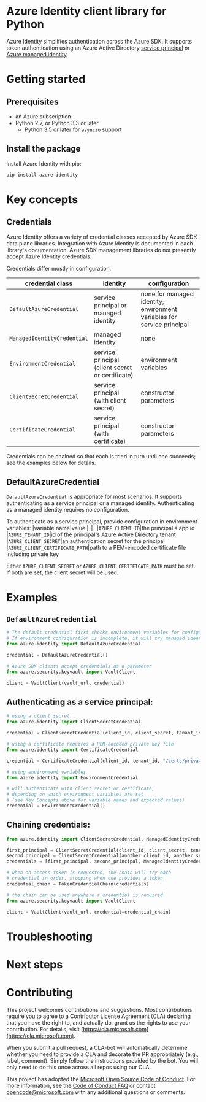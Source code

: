 # Azure Identity client library for Python
Azure Identity simplifies authentication across the Azure SDK.
It supports token authentication using an Azure Active Directory
[service principal](https://docs.microsoft.com/en-us/cli/azure/create-an-azure-service-principal-azure-cli?view=azure-cli-latest)
or
[Azure managed identity](https://docs.microsoft.com/en-us/azure/active-directory/managed-identities-azure-resources/overview).

# Getting started
## Prerequisites
- an Azure subscription
- Python 2.7, or Python 3.3 or later
  - Python 3.5 or later for `asyncio` support

## Install the package
Install Azure Identity with pip:
```sh
pip install azure-identity
```

# Key concepts
## Credentials
Azure Identity offers a variety of credential classes accepted by Azure SDK
data plane libraries. Integration with Azure Identity is documented in each
library's documentation. Azure SDK management libraries do not presently
accept Azure Identity credentials.

Credentials differ mostly in configuration.

|credential class|identity|configuration
|-|-|-
|`DefaultAzureCredential`|service principal or managed identity|none for managed identity; environment variables for service principal
|`ManagedIdentityCredential`|managed identity|none
|`EnvironmentCredential`|service principal (client secret or certificate)|environment variables
|`ClientSecretCredential`|service principal (with client secret)|constructor parameters
|`CertificateCredential`|service principal (with certificate)|constructor parameters

Credentials can be chained so that each is tried in turn until one succeeds;
see the examples below for details.

## DefaultAzureCredential
`DefaultAzureCredential` is appropriate for most scenarios. It supports
authenticating as a service principal or a managed identity. Authenticating
as a managed identity requires no configuration.

To authenticate as a service
principal, provide configuration in environment variables:
|variable name|value
|-|-
|`AZURE_CLIENT_ID`|the principal's app id
|`AZURE_TENANT_ID`|id of the principal's Azure Active Directory tenant
|`AZURE_CLIENT_SECRET`|an authentication secret for the principal
|`AZURE_CLIENT_CERTIFICATE_PATH`|path to a PEM-encoded certificate file including private key

Either `AZURE_CLIENT_SECRET` or `AZURE_CLIENT_CERTIFICATE_PATH` must be set.
If both are set, the client secret will be used.

# Examples

## `DefaultAzureCredential`
```py
# The default credential first checks environment variables for configuration as described above.
# If environment configuration is incomplete, it will try managed identity.
from azure.identity import DefaultAzureCredential

credential = DefaultAzureCredential()

# Azure SDK clients accept credentials as a parameter
from azure.security.keyvault import VaultClient

client = VaultClient(vault_url, credential)
```

## Authenticating as a service principal:
```py
# using a client secret
from azure.identity import ClientSecretCredential

credential = ClientSecretCredential(client_id, client_secret, tenant_id)

# using a certificate requires a PEM-encoded private key file
from azure.identity import CertificateCredential

credential = CertificateCredential(client_id, tenant_id, "/certs/private-key.pem")

# using environment variables
from azure.identity import EnvironmentCredential

# will authenticate with client secret or certificate,
# depending on which environment variables are set
# (see Key Concepts above for variable names and expected values)
credential = EnvironmentCredential()
```

## Chaining credentials:
```py
from azure.identity import ClientSecretCredential, ManagedIdentityCredential, TokenCredentialChain

first_principal = ClientSecretCredential(client_id, client_secret, tenant_id)
second_principal = ClientSecretCredential(another_client_id, another_secret, tenant_id)
credentials = [first_principal, second_principal, ManagedIdentityCredential()]

# when an access token is requested, the chain will try each
# credential in order, stopping when one provides a token
credential_chain = TokenCredentialChain(credentials)

# the chain can be used anywhere a credential is required
from azure.security.keyvault import VaultClient

client = VaultClient(vault_url, credential=credential_chain)
```

# Troubleshooting

# Next steps

# Contributing
This project welcomes contributions and suggestions.  Most contributions require you to agree to a
Contributor License Agreement (CLA) declaring that you have the right to, and actually do, grant us
the rights to use your contribution. For details, visit [https://cla.microsoft.com](https://cla.microsoft.com).

When you submit a pull request, a CLA-bot will automatically determine whether you need to provide
a CLA and decorate the PR appropriately (e.g., label, comment). Simply follow the instructions
provided by the bot. You will only need to do this once across all repos using our CLA.

This project has adopted the
[Microsoft Open Source Code of Conduct](https://opensource.microsoft.com/codeofconduct/).
For more information, see the
[Code of Conduct FAQ](https://opensource.microsoft.com/codeofconduct/faq/)
or contact [opencode@microsoft.com](mailto:opencode@microsoft.com) with any
additional questions or comments.
